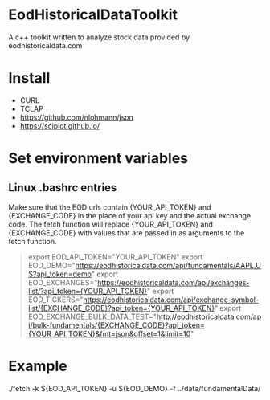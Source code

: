 # EodHistoricalDataToolkit
A c++ toolkit written to analyze stock data provided by eodhistoricaldata.com

# Install

- CURL
- TCLAP
- https://github.com/nlohmann/json
- https://sciplot.github.io/


# Set environment variables 

## Linux .bashrc entries

Make sure that the EOD urls contain {YOUR_API_TOKEN} and {EXCHANGE_CODE} in the place of your api key and the actual exchange code. The fetch function will replace {YOUR_API_TOKEN} and {EXCHANGE_CODE} with values that are passed in as arguments to the fetch function.

> export EOD_API_TOKEN="YOUR_API_TOKEN"
> export EOD_DEMO="https://eodhistoricaldata.com/api/fundamentals/AAPL.US?api_token=demo"
> export EOD_EXCHANGES="https://eodhistoricaldata.com/api/exchanges-list/?api_token={YOUR_API_TOKEN}"
> export EOD_TICKERS="https://eodhistoricaldata.com/api/exchange-symbol-list/{EXCHANGE_CODE}?api_token={YOUR_API_TOKEN}"
> export EOD_EXCHANGE_BULK_DATA_TEST="http://eodhistoricaldata.com/api/bulk-fundamentals/{EXCHANGE_CODE}?api_token={YOUR_API_TOKEN}&fmt=json&offset=1&limit=10"

# Example

./fetch -k ${EOD_API_TOKEN} -u ${EOD_DEMO} -f ../data/fundamentalData/
